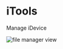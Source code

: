 iTools
======

Manage iDevice

![file manager view](https://raw.github.com/heiby/iTools/master/screenshot.png "file manager view")
